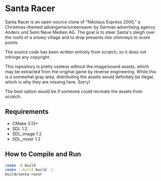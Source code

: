 Santa Racer
===========

Santa Racer is an open-source clone of “Nikolaus Express 2000,” a Christmas-themed advergame/screensaver by German advertising agency Anders und Seim Neue Medien AG. The goal is to steer Santa's sleigh over the roofs of a snowy village and to drop presents into chimneys to score points.

The source code has been written entirely from scratch, so it does not infringe any copyright.

This repository is pretty useless without the image/sound assets, which may be extracted from the original game by reverse engineering. While this is a somewhat gray area, distributing the assets would definitely be illegal, which is why they are missing here. Sorry!

The best option would be if someone could recreate the assets from scratch.

Requirements
------------

* CMake 3.13+
* SDL 1.2
* SDL_image 1.2
* SDL_mixer 1.2

How to Compile and Run
----------------------

```bash
cmake -B build
cmake --build build -j
build/santa-racer
```

